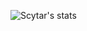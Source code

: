 ![Scytar's stats](https://github-readme-stats.vercel.app/api?username=scytar&show_icons=true&theme=github_dark)